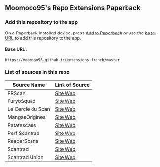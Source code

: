 ## Moomooo95's Repo Extensions Paperback

### Add this repository to the app

On a Paperback installed device, press [Add to Paperback](paperback://addRepo?displayName=Moomooo95%27s%20Extensions&url=https%3A%2F%2Fmoomooo95.github.io%2Fextensions-french%2Fmaster) or use the [base URL](https://moomooo95.github.io/moomooo95-extensions/master) to add this repository to the app.

#### Base URL :
```
https://moomooo95.github.io/extensions-french/master
```

### List of sources in this repo

|    Source Name    |   Link of Source |
| ---               | ---              |
| FRScan            | [Site Web](https://www.frscan.cc/) |
| FuryoSquad        | [Site Web](https://www.furyosquad.com/) |
| Le Cercle du Scan | [Site Web](https://lel.lecercleduscan.com/) |
| MangasOrigines    | [Site Web](https://mangas-origines.fr/) |
| Patatescans       | [Site Web](https://patatescans.com/) |
| Perf Scantrad     | [Site Web](https://perf-scantrad.fr/) |
| ReaperScans       | [Site Web](https://reaperscans.fr/) |
| Scantrad          | [Site Web](https://scantrad.net/) |
| Scantrad Union    | [Site Web](https://scantrad-union.com/) |
